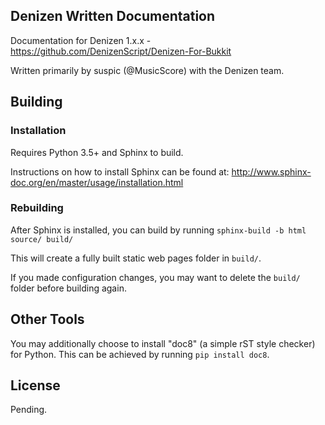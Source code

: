 Denizen Written Documentation
-----------------------------

Documentation for Denizen 1.x.x - https://github.com/DenizenScript/Denizen-For-Bukkit

Written primarily by suspic (@MusicScore) with the Denizen team.

## Building

### Installation

Requires Python 3.5+ and Sphinx to build.

Instructions on how to install Sphinx can be found at: http://www.sphinx-doc.org/en/master/usage/installation.html

### Rebuilding

After Sphinx is installed, you can build by running `sphinx-build -b html source/ build/`

This will create a fully built static web pages folder in `build/`.

If you made configuration changes, you may want to delete the `build/` folder before building again.

## Other Tools

You may additionally choose to install "doc8" (a simple rST style checker) for Python.
This can be achieved by running `pip install doc8`.

## License

Pending.

